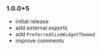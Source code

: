 ### 1.0.0+5

- initial release
- add external exports
- add `PreferredSizeWidgetThemed`
- improve comments
